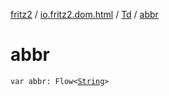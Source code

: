[fritz2](../../index.md) / [io.fritz2.dom.html](../index.md) / [Td](index.md) / [abbr](./abbr.md)

# abbr

`var abbr: Flow<`[`String`](https://kotlinlang.org/api/latest/jvm/stdlib/kotlin/-string/index.html)`>`